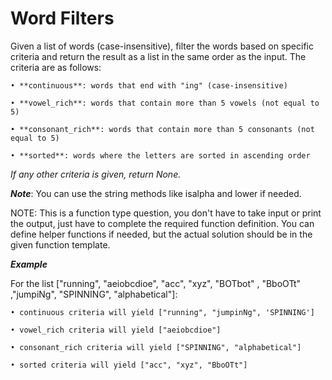 # Word Filters
Given a list of words (case-insensitive), filter the words based on specific criteria and return the result as a list in the same order as the input. The criteria are as follows:

    • **continuous**: words that end with "ing" (case-insensitive)

    • **vowel_rich**: words that contain more than 5 vowels (not equal to 5)

    • **consonant_rich**: words that contain more than 5 consonants (not equal to 5)

    • **sorted**: words where the letters are sorted in ascending order

*If any other criteria is given, return None.*

***Note***: You can use the string methods like isalpha and lower if needed.

NOTE: This is a function type question, you don't have to take input or print the output, just have to complete the required function definition. You can define helper functions if needed, but the actual solution should be in the given function template.

***Example***

For the list ["running", "aeiobcdioe", "acc", "xyz", "BOTbot" , "BboOTt" ,"jumpiNg", "SPINNING", "alphabetical"]:

    • continuous criteria will yield ["running", "jumpinNg", 'SPINNING']

    • vowel_rich criteria will yield ["aeiobcdioe"]

    • consonant_rich criteria will yield ["SPINNING", "alphabetical"]

    • sorted criteria will yield ["acc", "xyz", "BboOTt"]

